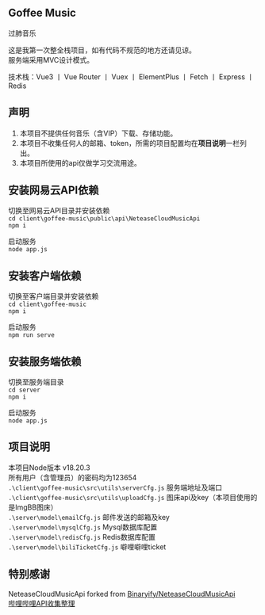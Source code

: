 Goffee Music  
--  
过肺音乐  
  
这是我第一次整全栈项目，如有代码不规范的地方还请见谅。  
服务端采用MVC设计模式。
  
技术栈：Vue3 丨 Vue Router 丨 Vuex 丨 ElementPlus 丨 Fetch 丨 Express 丨 Redis
    
声明
--  
1. 本项目不提供任何音乐（含VIP）下载、存储功能。
2. 本项目不收集任何人的邮箱、token，所需的项目配置均在**项目说明**一栏列出。
3. 本项目所使用的api仅做学习交流用途。
  
安装网易云API依赖  
--
切换至网易云API目录并安装依赖  
`cd client\goffee-music\public\api\NeteaseCloudMusicApi`  
`npm i`  
  
启动服务  
`node app.js`  
  
安装客户端依赖  
--
切换至客户端目录并安装依赖  
`cd client\goffee-music`  
`npm i`  
  
启动服务  
`npm run serve`

安装服务端依赖  
--
切换至服务端目录  
`cd server`  
`npm i`  
  
启动服务  
`node app.js`  

项目说明
--
本项目Node版本 v18.20.3  
所有用户（含管理员）的密码均为123654  
`.\client\goffee-music\src\utils\serverCfg.js` 服务端地址及端口  
`.\client\goffee-music\src\utils\uploadCfg.js` 图床api及key（本项目使用的是ImgBB图床）  
`.\server\model\emailCfg.js` 邮件发送的邮箱及key  
`.\server\model\mysqlCfg.js` Mysql数据库配置  
`.\server\model\redisCfg.js` Redis数据库配置  
`.\server\model\biliTicketCfg.js` 噼哩噼哩ticket 

  
特别感谢
--
NeteaseCloudMusicApi forked from [Binaryify/NeteaseCloudMusicApi](https://github.com/Binaryify/NeteaseCloudMusicApi)  
[哔哩哔哩API收集整理](https://github.com/SocialSisterYi/bilibili-API-collect)
